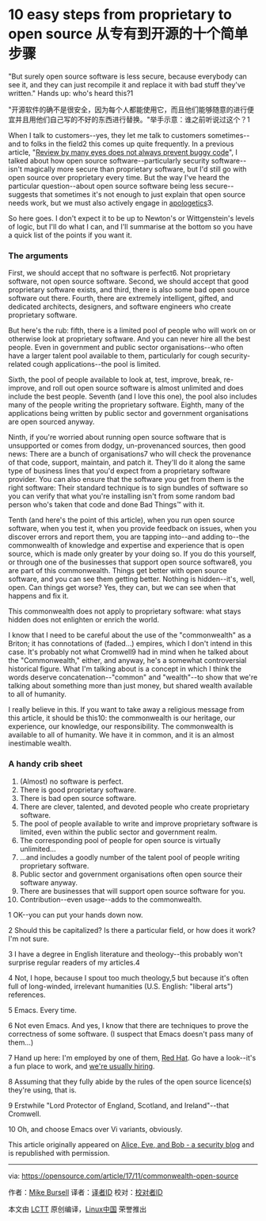 10 easy steps from proprietary to open source
从专有到开源的十个简单步骤
======
"But surely open source software is less secure, because everybody can see it, and they can just recompile it and replace it with bad stuff they've written." Hands up: who's heard this?1

"开源软件的确不是很安全，因为每个人都能使用它，而且他们能够随意的进行便宜并且用他们自己写的不好的东西进行替换。"举手示意：谁之前听说过这个？1

When I talk to customers--yes, they let me talk to customers sometimes--and to folks in the field2 this comes up quite frequently. In a previous article, "[Review by many eyes does not always prevent buggy code][1]", I talked about how open source software--particularly security software--isn't magically more secure than proprietary software, but I'd still go with open source over proprietary every time. But the way I've heard the particular question--about open source software being less secure--suggests that sometimes it's not enough to just explain that open source needs work, but we must also actively engage in [apologetics][2]3.


So here goes. I don't expect it to be up to Newton's or Wittgenstein's levels of logic, but I'll do what I can, and I'll summarise at the bottom so you have a quick list of the points if you want it.

### The arguments

First, we should accept that no software is perfect6. Not proprietary software, not open source software. Second, we should accept that good proprietary software exists, and third, there is also some bad open source software out there. Fourth, there are extremely intelligent, gifted, and dedicated architects, designers, and software engineers who create proprietary software.

But here's the rub: fifth, there is a limited pool of people who will work on or otherwise look at proprietary software. And you can never hire all the best people. Even in government and public sector organisations--who often have a larger talent pool available to them, particularly for cough security-related cough applications--the pool is limited.

Sixth, the pool of people available to look at, test, improve, break, re-improve, and roll out open source software is almost unlimited and does include the best people. Seventh (and I love this one), the pool also includes many of the people writing the proprietary software. Eighth, many of the applications being written by public sector and government organisations are open sourced anyway.

Ninth, if you're worried about running open source software that is unsupported or comes from dodgy, un-provenanced sources, then good news: There are a bunch of organisations7 who will check the provenance of that code, support, maintain, and patch it. They'll do it along the same type of business lines that you'd expect from a proprietary software provider. You can also ensure that the software you get from them is the right software: Their standard technique is to sign bundles of software so you can verify that what you're installing isn't from some random bad person who's taken that code and done Bad Things™ with it.

Tenth (and here's the point of this article), when you run open source software, when you test it, when you provide feedback on issues, when you discover errors and report them, you are tapping into--and adding to--the commonwealth of knowledge and expertise and experience that is open source, which is made only greater by your doing so. If you do this yourself, or through one of the businesses that support open source software8, you are part of this commonwealth. Things get better with open source software, and you can see them getting better. Nothing is hidden--it's, well, open. Can things get worse? Yes, they can, but we can see when that happens and fix it.

This commonwealth does not apply to proprietary software: what stays hidden does not enlighten or enrich the world.

I know that I need to be careful about the use of the "commonwealth" as a Briton; it has connotations of (faded…) empires, which I don't intend in this case. It's probably not what Cromwell9 had in mind when he talked about the "Commonwealth," either, and anyway, he's a somewhat controversial historical figure. What I'm talking about is a concept in which I think the words deserve concatenation--"common" and "wealth"--to show that we're talking about something more than just money, but shared wealth available to all of humanity.

I really believe in this. If you want to take away a religious message from this article, it should be this10: the commonwealth is our heritage, our experience, our knowledge, our responsibility. The commonwealth is available to all of humanity. We have it in common, and it is an almost inestimable wealth.

### A handy crib sheet

  1. (Almost) no software is perfect.
  2. There is good proprietary software.
  3. There is bad open source software.
  4. There are clever, talented, and devoted people who create proprietary software.
  5. The pool of people available to write and improve proprietary software is limited, even within the public sector and government realm.
  6. The corresponding pool of people for open source is virtually unlimited…
  7. …and includes a goodly number of the talent pool of people writing proprietary software.
  8. Public sector and government organisations often open source their software anyway.
  9. There are businesses that will support open source software for you.
  10. Contribution--even usage--adds to the commonwealth.



1 OK--you can put your hands down now.

2 Should this be capitalized? Is there a particular field, or how does it work? I'm not sure.

3 I have a degree in English literature and theology--this probably won't surprise regular readers of my articles.4

4 Not, I hope, because I spout too much theology,5 but because it's often full of long-winded, irrelevant humanities (U.S. English: "liberal arts") references.

5 Emacs. Every time.

6 Not even Emacs. And yes, I know that there are techniques to prove the correctness of some software. (I suspect that Emacs doesn't pass many of them…)

7 Hand up here: I'm employed by one of them, [Red Hat][3]. Go have a look--it's a fun place to work, and [we're usually hiring][4].

8 Assuming that they fully abide by the rules of the open source licence(s) they're using, that is.

9 Erstwhile "Lord Protector of England, Scotland, and Ireland"--that Cromwell.

10 Oh, and choose Emacs over Vi variants, obviously.

This article originally appeared on [Alice, Eve, and Bob - a security blog][5] and is republished with permission.

--------------------------------------------------------------------------------

via: https://opensource.com/article/17/11/commonwealth-open-source

作者：[Mike Bursell][a]
译者：[译者ID](https://github.com/译者ID)
校对：[校对者ID](https://github.com/校对者ID)

本文由 [LCTT](https://github.com/LCTT/TranslateProject) 原创编译，[Linux中国](https://linux.cn/) 荣誉推出

[a]:https://opensource.com/users/mikecamel
[1]:https://opensource.com/article/17/10/many-eyes
[2]:https://en.wikipedia.org/wiki/Apologetics
[3]:https://www.redhat.com/
[4]:https://www.redhat.com/en/jobs
[5]:https://aliceevebob.com/2017/10/24/the-commonwealth-of-open-source/
